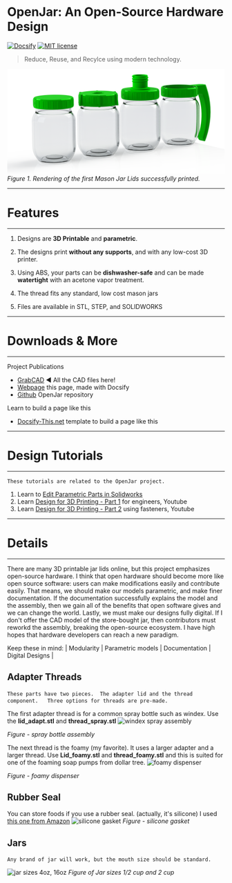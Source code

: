 # OpenJar: An Open-Source Hardware Design


[![Docsify](https://img.shields.io/npm/v/docsify?label=docsify)](https://docsify.js.org/)
[![MIT license](https://img.shields.io/badge/License-MIT-blue.svg)](https://github.com/hibbitts-design/docsify-open-course-starter-kit/blob/main/LICENSE)

> Reduce, Reuse, and Recylce using modern technology.

![ Open Jars Rendering](rend_jars_array.png)
_Figure 1. Rendering of the first Mason Jar Lids successfully printed._

---
# Features
---

1. Designs are **3D Printable** and **parametric**.

2. The designs print **without any supports**, and with any low-cost 3D printer.

3. Using ABS, your parts can be **dishwasher-safe** and can be made **watertight** with an acetone vapor treatment.

4. The thread fits any standard, low cost mason jars

5. Files are available in STL, STEP, and SOLIDWORKS

---
# Downloads & More
---
 
Project Publications
* [GrabCAD](https://grabcad.com/library/openjar-1) ◄ All the CAD files here!
* [Webpage](https://qr.page/g/2VtU8nxHXhN) this page, made with Docsify
* [Github](https://github.com/dmalawey/OpenJar) OpenJar repository

Learn to build a page like this
* [Docsify-This.net](https://docsify-this.net/#/) template to build a page like this

---
# Design Tutorials
---

```
These tutorials are related to the OpenJar project.
```
1. Learn to [Edit Parametric Parts in Solidworks](https://grabcad.com/tutorials/how-to-edit-parametric-parts-solidworks)
2. Learn [Design for 3D Printing - Part 1](https://youtu.be/HYnm2MD0Nks) for engineers, Youtube
3. Learn [Design for 3D Printing - Part 2](https://youtu.be/LMyhFwJscI0) using fasteners, Youtube

---
# Details
---
There are many 3D printable jar lids online, but this project emphasizes open-source hardware.  I think that open hardware should become more like open source software: users can make modifications easily and contribute easily. That means, we should make our models parametric, and make finer documentation.  If the documentation successfully explains the model and the assembly, then we gain all of the benefits that open software gives and we can change the world.  Lastly, we must make our designs fully digital.  If I don't offer the CAD model of the store-bought jar, then contributors must reworkd the assembly, breaking the open-source ecosystem. I have high hopes that hardware developers can reach a new paradigm.

Keep these in mind:
| Modularity | Parametric models | Documentation | Digital Designs | 

## Adapter Threads <br>

```
These parts have two pieces.  The adapter lid and the thread component.   Three options for threads are pre-made.
```

The first adapter thread is for a common spray bottle such as windex.  Use the **lid_adapt.stl** and **thread_spray.stl**
![windex spray assembly](https://d2t1xqejof9utc.cloudfront.net/screenshots/pics/5d5ee6d4e2c91ff5ddf7f72ecf03dda1/large.jpg)

_Figure - spray bottle assembly_

The next thread is the foamy (my favorite).  It uses a larger adapter and a larger thread. Use **Lid_foamy.stl** and **thread_foamy.stl** and this is suited for one of the foaming soap pumps from dollar tree.
![foamy dispenser](https://d2t1xqejof9utc.cloudfront.net/screenshots/pics/0e301b40c55337cb42571cf4b019824a/large.jpg)

_Figure - foamy dispenser_


## Rubber Seal <br>

You can store foods if you use a rubber seal. (actually, it's silicone)  I used [this one from Amazon](https://www.amazon.com/gp/product/B07TY28LZV/ref=ppx_yo_dt_b_search_asin_title?ie=UTF8&psc=1)
![silicone gasket](https://i.imgur.com/4BCPOOt.jpg)
_Figure - silicone gasket_

## Jars

```
Any brand of jar will work, but the mouth size should be standard.
```
![jar sizes 4oz, 16oz](https://i.imgur.com/tEzuCdO.jpg)
_Figure of Jar sizes 1/2 cup and 2 cup_
